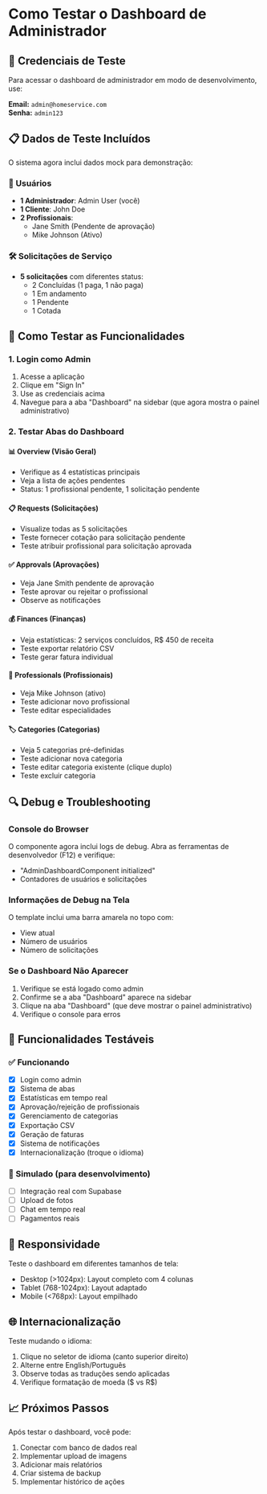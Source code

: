# Como Testar o Dashboard de Administrador

## 🔑 Credenciais de Teste

Para acessar o dashboard de administrador em modo de desenvolvimento, use:

**Email:** `admin@homeservice.com`  
**Senha:** `admin123`

## 📋 Dados de Teste Incluídos

O sistema agora inclui dados mock para demonstração:

### 👥 Usuários

- **1 Administrador**: Admin User (você)
- **1 Cliente**: John Doe
- **2 Profissionais**:
  - Jane Smith (Pendente de aprovação)
  - Mike Johnson (Ativo)

### 🛠️ Solicitações de Serviço

- **5 solicitações** com diferentes status:
  - 2 Concluídas (1 paga, 1 não paga)
  - 1 Em andamento
  - 1 Pendente
  - 1 Cotada

## 🎯 Como Testar as Funcionalidades

### 1. **Login como Admin**

1. Acesse a aplicação
2. Clique em "Sign In"
3. Use as credenciais acima
4. Navegue para a aba "Dashboard" na sidebar (que agora mostra o painel administrativo)

### 2. **Testar Abas do Dashboard**

#### **📊 Overview (Visão Geral)**

- Verifique as 4 estatísticas principais
- Veja a lista de ações pendentes
- Status: 1 profissional pendente, 1 solicitação pendente

#### **📋 Requests (Solicitações)**

- Visualize todas as 5 solicitações
- Teste fornecer cotação para solicitação pendente
- Teste atribuir profissional para solicitação aprovada

#### **✅ Approvals (Aprovações)**

- Veja Jane Smith pendente de aprovação
- Teste aprovar ou rejeitar o profissional
- Observe as notificações

#### **💰 Finances (Finanças)**

- Veja estatísticas: 2 serviços concluídos, R$ 450 de receita
- Teste exportar relatório CSV
- Teste gerar fatura individual

#### **👥 Professionals (Profissionais)**

- Veja Mike Johnson (ativo)
- Teste adicionar novo profissional
- Teste editar especialidades

#### **🏷️ Categories (Categorias)**

- Veja 5 categorias pré-definidas
- Teste adicionar nova categoria
- Teste editar categoria existente (clique duplo)
- Teste excluir categoria

## 🔍 Debug e Troubleshooting

### Console do Browser

O componente agora inclui logs de debug. Abra as ferramentas de desenvolvedor (F12) e verifique:

- "AdminDashboardComponent initialized"
- Contadores de usuários e solicitações

### Informações de Debug na Tela

O template inclui uma barra amarela no topo com:

- View atual
- Número de usuários
- Número de solicitações

### Se o Dashboard Não Aparecer

1. Verifique se está logado como admin
2. Confirme se a aba "Dashboard" aparece na sidebar
3. Clique na aba "Dashboard" (que deve mostrar o painel administrativo)
4. Verifique o console para erros

## 🚀 Funcionalidades Testáveis

### ✅ Funcionando

- [x] Login como admin
- [x] Sistema de abas
- [x] Estatísticas em tempo real
- [x] Aprovação/rejeição de profissionais
- [x] Gerenciamento de categorias
- [x] Exportação CSV
- [x] Geração de faturas
- [x] Sistema de notificações
- [x] Internacionalização (troque o idioma)

### 🔄 Simulado (para desenvolvimento)

- [ ] Integração real com Supabase
- [ ] Upload de fotos
- [ ] Chat em tempo real
- [ ] Pagamentos reais

## 📱 Responsividade

Teste o dashboard em diferentes tamanhos de tela:

- Desktop (>1024px): Layout completo com 4 colunas
- Tablet (768-1024px): Layout adaptado
- Mobile (<768px): Layout empilhado

## 🌐 Internacionalização

Teste mudando o idioma:

1. Clique no seletor de idioma (canto superior direito)
2. Alterne entre English/Português
3. Observe todas as traduções sendo aplicadas
4. Verifique formatação de moeda ($ vs R$)

## 📈 Próximos Passos

Após testar o dashboard, você pode:

1. Conectar com banco de dados real
2. Implementar upload de imagens
3. Adicionar mais relatórios
4. Criar sistema de backup
5. Implementar histórico de ações
